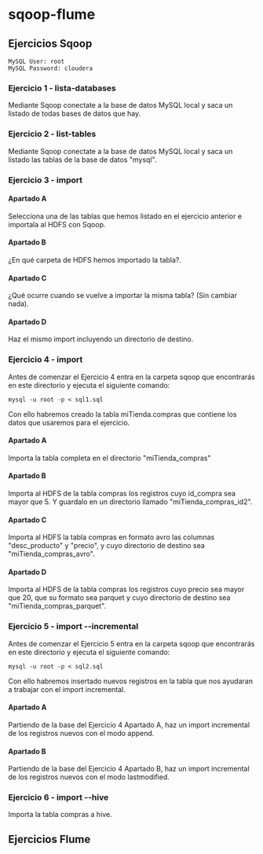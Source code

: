 # sqoop-flume

## Ejercicios Sqoop
	MySQL User: root
	MySQL Password: cloudera

### Ejercicio 1 - lista-databases
Mediante Sqoop conectate a la base de datos MySQL local y saca un listado de todas bases de datos que hay. 


### Ejercicio 2 - list-tables
Mediante Sqoop conectate a la base de datos MySQL local y saca un listado las tablas de la base de datos "mysql".


### Ejercicio 3 - import
#### Apartado A
Selecciona una de las tablas que hemos listado en el ejercicio anterior e importala al HDFS con Sqoop.

#### Apartado B
¿En qué carpeta de HDFS hemos importado la tabla?.

#### Apartado C
¿Qué ocurre cuando se vuelve a importar la misma tabla? (Sin cambiar nada).

#### Apartado D
Haz el mismo import incluyendo un directorio de destino.


### Ejercicio 4 - import
Antes de comenzar el Ejercicio 4 entra en la carpeta sqoop que encontrarás en este directorio y ejecuta el siguiente comando:

	mysql -u root -p < sql1.sql

Con ello habremos creado la tabla miTienda.compras que contiene los datos que usaremos para el ejercicio. 

#### Apartado A
Importa la tabla completa en el directorio "miTienda_compras"

#### Apartado B
Importa al HDFS de la tabla compras los registros cuyo id_compra sea mayor que 5. Y guardalo en un directorio llamado "miTienda_compras_id2".

#### Apartado C
Importa al HDFS la tabla compras en formato avro las columnas "desc_producto" y "precio", y cuyo directorio de destino sea "miTienda_compras_avro".

#### Apartado D
Importa al HDFS de la tabla compras los registros cuyo precio sea mayor que 20, que su formato sea parquet y cuyo directorio de destino sea "miTienda_compras_parquet".


### Ejercicio 5 - import --incremental
Antes de comenzar el Ejercicio 5 entra en la carpeta sqoop que encontrarás en este directorio y ejecuta el siguiente comando:

	mysql -u root -p < sql2.sql

Con ello habremos insertado nuevos registros en la tabla que nos ayudaran a trabajar con el import incremental. 

#### Apartado A
Partiendo de la base del Ejercicio 4 Apartado A, haz un import incremental de los registros nuevos con el modo append.

#### Apartado B
Partiendo de la base del Ejercicio 4 Apartado B, haz un import incremental de los registros nuevos con el modo lastmodified.


### Ejercicio 6 - import --hive
Importa la tabla compras a hive.


## Ejercicios Flume